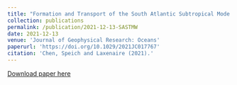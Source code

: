 ```yaml
---
title: "Formation and Transport of the South Atlantic Subtropical Mode Water in Eddy-Permitting Observations"
collection: publications
permalink: /publication/2021-12-13-SASTMW
date: 2021-12-13
venue: 'Journal of Geophysical Research: Oceans'
paperurl: 'https://doi.org/10.1029/2021JC017767'
citation: 'Chen, Speich and Laxenaire (2021).'
---
```

[Download paper here](http://yanxu-chen.github.io/files/Chen2021_2.pdf)

